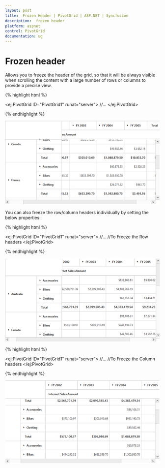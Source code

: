 ```yaml
---
layout: post
title:  Frozen Header | PivotGrid | ASP.NET | Syncfusion
description:  frozen header
platform: aspnet
control: PivotGrid
documentation: ug
---
```


# Frozen header

Allows you to freeze the header of the grid, so that it will be always visible when scrolling the content with a large number of rows or columns to provide a precise view.

{% highlight html %}

<ej:PivotGrid ID="PivotGrid1" runat="server">
    //...
    <FrozenHeaderSettings EnableFrozenHeaders="true"></FrozenHeaderSettings>
</ej:PivotGrid>

{% endhighlight %}

![](FrozenHeader_images/row_col_freeze.png)

You can also freeze the row/column headers individually by setting the below properties:

{% highlight html %}

<ej:PivotGrid ID="PivotGrid1" runat="server">
    //...
    <FrozenHeaderSettings EnableFrozenRowHeaders="true"></FrozenHeaderSettings> //To Freeze the Row headers
</ej:PivotGrid>

{% endhighlight %}

![](FrozenHeader_images/row_freeze.png)

{% highlight html %}

<ej:PivotGrid ID="PivotGrid1" runat="server">
    //...
    <FrozenHeaderSettings EnableFrozenColumnHeaders="true"></FrozenHeaderSettings> //To Freeze the Column headers
</ej:PivotGrid>
    
{% endhighlight %}

![](FrozenHeader_images/col_freeze.png)